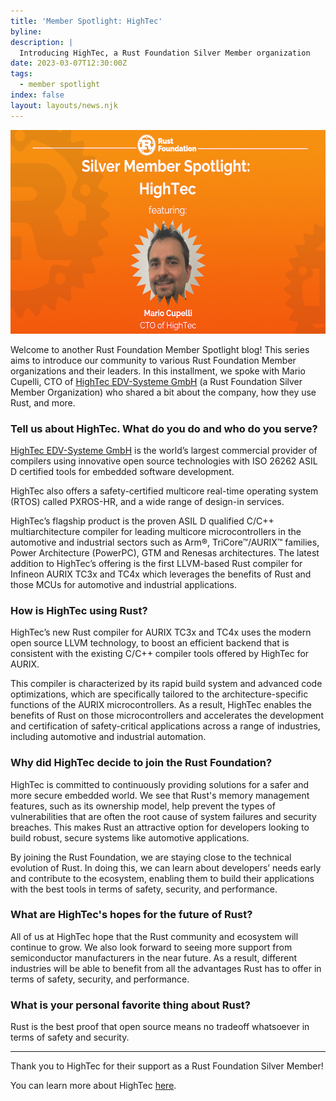 ```yaml
---
title: 'Member Spotlight: HighTec'
byline:
description: |
  Introducing HighTec, a Rust Foundation Silver Member organization
date: 2023-03-07T12:30:00Z
tags:
  - member spotlight
index: false
layout: layouts/news.njk
---
```

<img width="580" height="326" alt="[Heading 1] Rust Foundation [Heading 2] Silver Member Spotlight: HighTec  [Sub-heading] featuring: Mario Cupelli CTO of HighTec" title="HighTec Member Spotlight" src="/img/news/2023-03-07-hightec-member-spotlight/hightec-spotlight-blog.png" />

Welcome to another Rust Foundation Member Spotlight blog! This series aims to introduce our community to various Rust Foundation Member organizations and their leaders. In this installment, we spoke with Mario Cupelli, CTO of <a target="_blank" rel="noopener" href="https://hightec-rt.com/rust">HighTec EDV-Systeme GmbH</a> (a Rust Foundation Silver Member Organization) who shared a bit about the company, how they use Rust, and more.&nbsp;

### Tell us about HighTec. What do you do and who do you serve?

<a target="_blank" rel="noopener" href="https://hightec-rt.com/rust">HighTec EDV-Systeme GmbH</a> is the world’s largest commercial provider of compilers using innovative open source technologies with ISO 26262 ASIL D certified tools for embedded software development.&nbsp;

HighTec also offers a safety-certified multicore real-time operating system (RTOS) called PXROS-HR, and a wide range of design-in services.&nbsp;

HighTec’s flagship product is the proven ASIL D qualified C/C++ multiarchitecture compiler for leading multicore microcontrollers in the automotive and industrial sectors such as Arm®, TriCore™/AURIX™ families, Power Architecture (PowerPC), GTM and Renesas architectures. The latest addition to HighTec’s offering is the first LLVM-based Rust compiler for Infineon AURIX TC3x and TC4x which leverages the benefits of Rust and those MCUs for automotive and industrial applications.

### How is HighTec using Rust?

HighTec’s new Rust compiler for AURIX TC3x and TC4x uses the modern open source LLVM technology, to boost an efficient backend that is consistent with the existing C/C++ compiler tools offered by HighTec for AURIX.&nbsp;

This compiler is characterized by its rapid build system and advanced code optimizations, which are specifically tailored to the architecture-specific functions of the AURIX microcontrollers. As a result, HighTec enables the benefits of Rust on those microcontrollers and accelerates the development and certification of safety-critical applications across a range of industries, including automotive and industrial automation.

### Why did HighTec decide to join the Rust Foundation?

HighTec is committed to continuously providing solutions for a safer and more secure embedded world. We see that Rust's memory management features, such as its ownership model, help prevent the types of vulnerabilities that are often the root cause of system failures and security breaches. This makes Rust an attractive option for developers looking to build robust, secure systems like automotive applications.

By joining the Rust Foundation, we are staying close to the technical evolution of Rust. In doing this, we can learn about developers’ needs early and contribute to the ecosystem, enabling them to build their applications with the best tools in terms of safety, security, and performance.

### What are HighTec's hopes for the future of Rust?

All of us at HighTec hope that the Rust community and ecosystem will continue to grow. We also look forward to seeing more support from semiconductor manufacturers in the near future. As a result, different industries will be able to benefit from all the advantages Rust has to offer in terms of safety, security, and performance.

### What is your personal favorite thing about Rust?

Rust is the best proof that open source means no tradeoff whatsoever in terms of safety and security.

---

Thank you to HighTec for their support as a Rust Foundation Silver Member!

You can learn more about HighTec <a target="_blank" rel="noopener" href="https://hightec-rt.com/rust">here</a>.